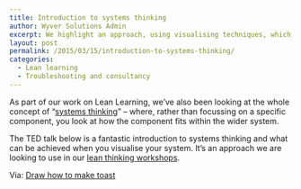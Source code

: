 ```yaml
---
title: Introduction to systems thinking
author: Wyver Solutions Admin
excerpt: We highlight an approach, using visualising techniques, which, rather than focussing on a specific component of a problem, you look at how the component fits within the wider system.
layout: post
permalink: /2015/03/15/introduction-to-systems-thinking/
categories:
  - Lean learning
  - Troubleshooting and consultancy
---
```

As part of our work on Lean Learning, we&#8217;ve also been looking at the whole concept of &#8220;<a href="http://en.wikipedia.org/wiki/Systems_thinking" target="_blank">systems thinking</a>&#8221; &#8211; where, rather than focussing on a specific component, you look at how the component fits within the wider system.

The TED talk below is a fantastic introduction to systems thinking and what can be achieved when you visualise your system. It&#8217;s an approach we are looking to use in our [lean thinking workshops][1].



Via: <a href="http://www.drawtoast.com/" target="_blank">Draw how to make toast</a>

 [1]: http://www.wyversolutions.co.uk/cms/services/training/workshops/ "Workshops"
